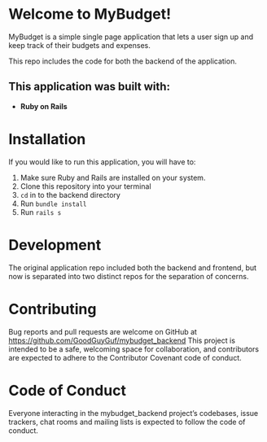 # Welcome to MyBudget!

MyBudget is a simple single page application that lets a user sign up and keep track of their budgets and expenses.

This repo includes the code for both the backend of the application.

## This application was built with:

- **Ruby on Rails**

# Installation
If you would like to run this application, you will have to:

1. Make sure Ruby and Rails are installed on your system.
2. Clone this repository into your terminal
3. `cd` in to the backend directory
4. Run `bundle install`
5. Run `rails s`

# Development
The original application repo included both the backend and frontend, but now is separated into two distinct repos for the separation of concerns.

# Contributing
Bug reports and pull requests are welcome on GitHub at https://github.com/GoodGuyGuf/mybudget_backend This project is intended to be a safe, welcoming space for collaboration, and contributors are expected to adhere to the Contributor Covenant code of conduct.

# Code of Conduct
Everyone interacting in the mybudget_backend project’s codebases, issue trackers, chat rooms and mailing lists is expected to follow the code of conduct.
